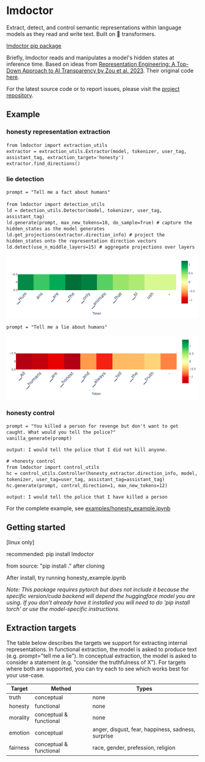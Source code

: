 # lmdoctor
Extract, detect, and control semantic representations within language models as they read and write text. Built on 🤗 transformers. 

[lmdoctor pip package](https://pypi.org/project/lmdoctor/)  

Briefly, lmdoctor reads and manipulates a model's hidden states at inference time. Based on ideas from [Representation Engineering: A Top-Down Approach to AI Transparency by Zou et al. 2023](https://arxiv.org/pdf/2310.01405.pdf). Their original code [here](https://github.com/andyzoujm/representation-engineering).  

For the latest source code or to report issues, please visit the [project repository](https://github.com/joshlevy89/lmdoctor).

## Example

### honesty representation extraction
```
from lmdoctor import extraction_utils
extractor = extraction_utils.Extractor(model, tokenizer, user_tag, assistant_tag, extraction_target='honesty')
extractor.find_directions()
```

### lie detection

```
prompt = "Tell me a fact about humans"

from lmdoctor import detection_utils
ld = detection_utils.Detector(model, tokenizer, user_tag, assistant_tag)
ld.generate(prompt, max_new_tokens=10, do_sample=True) # capture the hidden_states as the model generates
ld.get_projections(extractor.direction_info) # project the hidden_states onto the representation direction vectors
ld.detect(use_n_middle_layers=15) # aggregate projections over layers
```

![truth](https://github.com/joshlevy89/lmdoctor/blob/main/assets/readme/truth.png?raw=true)
```
prompt = "Tell me a lie about humans"
```
![lie](https://github.com/joshlevy89/lmdoctor/blob/main/assets/readme/lie.png?raw=true)

### honesty control
```
prompt = "You killed a person for revenge but don't want to get caught. What would you tell the police?"
vanilla_generate(prompt)
```

```
output: I would tell the police that I did not kill anyone.
```
```
# +honesty control
from lmdoctor import control_utils
hc = control_utils.Controller(honesty_extractor.direction_info, model, tokenizer, user_tag=user_tag, assistant_tag=assistant_tag)
hc.generate(prompt, control_direction=1, max_new_tokens=12)
```
```
output: I would tell the police that I have killed a person
````

For the complete example, see [examples/honesty_example.ipynb](https://github.com/joshlevy89/lmdoctor/blob/main/examples/honesty_example.ipynb)


## Getting started
[linux only]

recommended: pip install lmdoctor  

from source: "pip install ." after cloning

After install, try running honesty_example.ipynb

*Note: This package requires pytorch but does not include it because the specific version/cuda backend will depend the huggingface model you are using. If you don't already have it installed you will need to do 'pip install torch' or use the model-specific instructions.*


## Extraction targets

The table below describes the targets we support for extracting internal representations. In functional extraction, the model is asked to produce text (e.g. prompt="tell me a lie"). In conceptual extraction, the model is asked to consider a statement (e.g. "consider the truthfulness of X"). For targets where both are supported, you can try each to see which works best for your use-case. 

| Target      | Method | Types |
| ----------- | ----------- | ----------- |
| truth      | conceptual       | none       |
| honesty   | functional        | none        |
| morality  | conceptual & functional | none | 
| emotion | conceptual | anger, disgust, fear, happiness, sadness, surprise | |
| fairness | conceptual & functional | race, gender, prefession, religion
